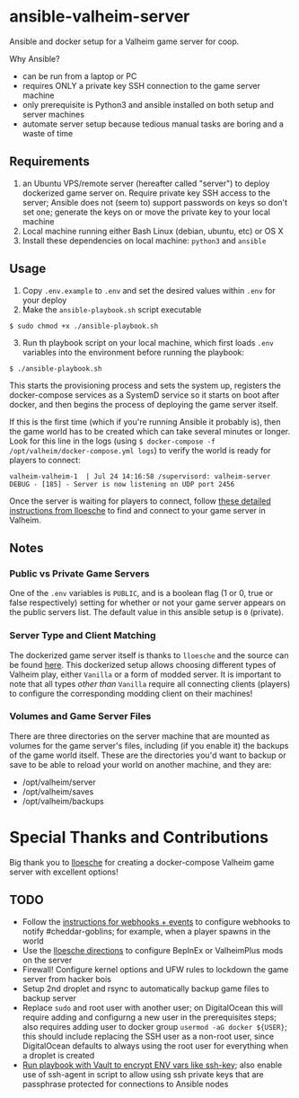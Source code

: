 # ansible-valheim-server

Ansible and docker setup for a Valheim game server for coop.

Why Ansible?
* can be run from a laptop or PC
* requires ONLY a private key SSH connection to the game server machine
* only prerequisite is Python3 and ansible installed on both setup and server machines
* automate server setup because tedious manual tasks are boring and a waste of time

## Requirements

1. an Ubuntu VPS/remote server (hereafter called "server") to deploy dockerized game server on. Require private key SSH access to the server; Ansible does not (seem to) support passwords on keys so don't set one; generate the keys on or move the private key to your local machine
2. Local machine running either Bash Linux (debian, ubuntu, etc) or OS X
3. Install these dependencies on local machine: `python3` and `ansible`


## Usage

1. Copy `.env.example` to `.env` and set the desired values within `.env` for your deploy
2. Make the `ansible-playbook.sh` script executable
```
$ sudo chmod +x ./ansible-playbook.sh
```

3. Run th playbook script on your local machine, which first loads `.env` variables into the environment before running the playbook:
```
$ ./ansible-playbook.sh
```

This starts the provisioning process and sets the system up, registers the docker-compose services as a SystemD service so it starts on boot after docker, and then begins the process of deploying the game server itself.

If this is the first time (which if you're running Ansible it probably is), then the game world has to be created which can take several minutes or longer. Look for this line in the logs (using `$ docker-compose -f /opt/valheim/docker-compose.yml logs`) to verify the world is ready for players to connect:

```
valheim-valheim-1  | Jul 24 14:16:58 /supervisord: valheim-server DEBUG - [185] - Server is now listening on UDP port 2456
```

Once the server is waiting for players to connect, follow [these detailed instructions from lloesche](https://github.com/lloesche/valheim-server-docker#finding-your-server) to find and connect to your game server in Valheim.


## Notes
### Public vs Private Game Servers

One of the `.env` variables is `PUBLIC`, and is a boolean flag (1 or 0, true or false respectively) setting for whether or not your game server appears on the public servers list. The default value in this ansible setup is `0` (private).

### Server Type and Client Matching

The dockerized game server itself is thanks to `lloesche` and the source can be found [here](https://github.com/lloesche/valheim-server-docker). This dockerized setup allows choosing different types of Valheim play, either `Vanilla` or a form of modded server. It is important to note that all types *other than* `Vanilla` require all connecting clients (players) to configure the corresponding modding client on their machines!

### Volumes and Game Server Files

There are three directories on the server machine that are mounted as volumes for the game server's files, including (if you enable it) the backups of the game world itself. These are the directories you'd want to backup or save to be able to reload your world on another machine, and they are:

* /opt/valheim/server
* /opt/valheim/saves
* /opt/valheim/backups


# Special Thanks and Contributions

Big thank you to [lloesche](https://github.com/lloesche/valheim-server-docker#event-hooks) for creating a docker-compose Valheim game server with excellent options!


## TODO
* Follow the [instructions for webhooks + events](https://github.com/lloesche/valheim-server-docker#discord-log-filter-event-hook-example) to configure webhooks to notify #cheddar-goblins; for example, when a player spawns in the world
* Use the [lloesche directions](https://github.com/lloesche/valheim-server-docker) to configure BepInEx or ValheimPlus mods on the server
* Firewall! Configure kernel options and UFW rules to lockdown the game server from hacker bois
* Setup 2nd droplet and rsync to automatically backup game files to backup server
* Replace `sudo` and root user with another user; on DigitalOcean this will require adding and configurng a new user in the prerequisites steps; also requires adding user to docker group `usermod -aG docker ${USER}`; this should include replacing the SSH user as a non-root user, since DigitalOcean defaults to always using the root user for everything when a droplet is created
* [Run playbook with Vault to encrypt ENV vars like ssh-key](https://docs.ansible.com/ansible/playbooks_vault.html#running-a-playbook-with-vault); also enable use of ssh-agent in script to allow using ssh private keys that are passphrase protected for connections to Ansible nodes
